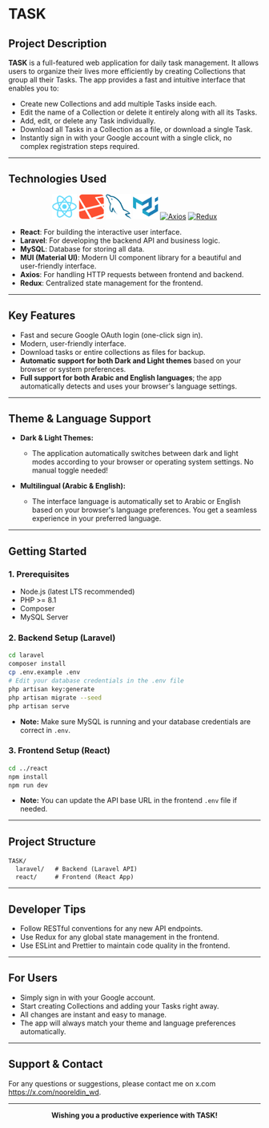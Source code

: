 # TASK

## Project Description

**TASK** is a full-featured web application for daily task management. It allows users to organize their lives more efficiently by creating Collections that group all their Tasks. The app provides a fast and intuitive interface that enables you to:

- Create new Collections and add multiple Tasks inside each.
- Edit the name of a Collection or delete it entirely along with all its Tasks.
- Add, edit, or delete any Task individually.
- Download all Tasks in a Collection as a file, or download a single Task.
- Instantly sign in with your Google account with a single click, no complex registration steps required.

---

## Technologies Used

<div align="center">

<a href="https://react.dev/" target="_blank"><img src="https://raw.githubusercontent.com/devicons/devicon/master/icons/react/react-original.svg" alt="React" width="50"/></a>
<a href="https://laravel.com/" target="_blank"><img src="https://raw.githubusercontent.com/devicons/devicon/master/icons/laravel/laravel-plain.svg" alt="Laravel" width="50"/></a>
<a href="https://www.mysql.com/" target="_blank"><img src="https://raw.githubusercontent.com/devicons/devicon/master/icons/mysql/mysql-original.svg" alt="MySQL" width="50"/></a>
<a href="https://mui.com/" target="_blank"><img src="https://raw.githubusercontent.com/devicons/devicon/master/icons/materialui/materialui-original.svg" alt="MUI" width="50"/></a>
<a href="https://axios-http.com/" target="_blank"><img src="https://axios-http.com/assets/logo.svg" alt="Axios" width="50"/></a>
<a href="https://redux.js.org/" target="_blank"><img src="https://raw.githubusercontent.com/reduxjs/redux/master/logo/logo.png" alt="Redux" width="50"/></a>

</div>

- **React**: For building the interactive user interface.
- **Laravel**: For developing the backend API and business logic.
- **MySQL**: Database for storing all data.
- **MUI (Material UI)**: Modern UI component library for a beautiful and user-friendly interface.
- **Axios**: For handling HTTP requests between frontend and backend.
- **Redux**: Centralized state management for the frontend.

---

## Key Features

- Fast and secure Google OAuth login (one-click sign in).
- Modern, user-friendly interface.
- Download tasks or entire collections as files for backup.
- **Automatic support for both Dark and Light themes** based on your browser or system preferences.
- **Full support for both Arabic and English languages**; the app automatically detects and uses your browser's language settings.

---

## Theme & Language Support

- **Dark & Light Themes:**

  - The application automatically switches between dark and light modes according to your browser or operating system settings. No manual toggle needed!

- **Multilingual (Arabic & English):**
  - The interface language is automatically set to Arabic or English based on your browser's language preferences. You get a seamless experience in your preferred language.

---

## Getting Started

### 1. Prerequisites

- Node.js (latest LTS recommended)
- PHP >= 8.1
- Composer
- MySQL Server

### 2. Backend Setup (Laravel)

```bash
cd laravel
composer install
cp .env.example .env
# Edit your database credentials in the .env file
php artisan key:generate
php artisan migrate --seed
php artisan serve
```

- **Note:** Make sure MySQL is running and your database credentials are correct in `.env`.

### 3. Frontend Setup (React)

```bash
cd ../react
npm install
npm run dev
```

- **Note:** You can update the API base URL in the frontend `.env` file if needed.

---

## Project Structure

```
TASK/
  laravel/   # Backend (Laravel API)
  react/     # Frontend (React App)
```

---

## Developer Tips

- Follow RESTful conventions for any new API endpoints.
- Use Redux for any global state management in the frontend.
- Use ESLint and Prettier to maintain code quality in the frontend.

---

## For Users

- Simply sign in with your Google account.
- Start creating Collections and adding your Tasks right away.
- All changes are instant and easy to manage.
- The app will always match your theme and language preferences automatically.

---

## Support & Contact

For any questions or suggestions, please contact me on x.com https://x.com/nooreldin_wd.

---

<div align="center">

**Wishing you a productive experience with TASK!**

</div>
